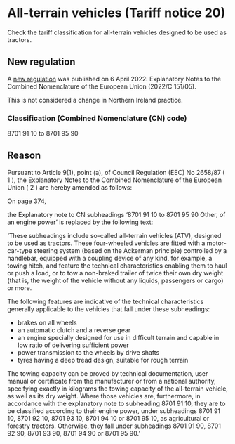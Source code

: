 # All-terrain vehicles (Tariff notice 20)

Check the tariff classification for all-terrain vehicles designed to be used as tractors.

## New regulation

A [new regulation](https://eur-lex.europa.eu/legal-content/EN/TXT/?uri=CELEX%3A52022XC0406%2802%29&qid=1658741376622) was published on 6 April 2022: Explanatory Notes to the Combined Nomenclature of the European Union (2022/C 151/05).

This is not considered a change in Northern Ireland practice.

### Classification (Combined Nomenclature (CN) code)

8701 91 10 to 8701 95 90

## Reason

Pursuant to Article 9(1), point (a), of Council Regulation (EEC) No 2658/87 ( 1 ), the Explanatory Notes to the Combined Nomenclature of the European Union ( 2 ) are hereby amended as follows:

On page 374,

the Explanatory note to CN subheadings ‘8701 91 10 to 8701 95 90 Other, of an engine power’ is replaced by the following text:

‘These subheadings include so-called all-terrain vehicles (ATV), designed to be used as tractors. These four-wheeled vehicles are fitted with a motor-car-type steering system (based on the Ackerman principle) controlled by a handlebar, equipped with a coupling device of any kind, for example, a towing hitch, and feature the technical characteristics enabling them to haul or push a load, or to tow a non-braked trailer of twice their own dry weight (that is, the weight of the vehicle without any liquids, passengers or cargo) or more.

The following features are indicative of the technical characteristics generally applicable to the vehicles that fall under these subheadings:

*   brakes on all wheels
*   an automatic clutch and a reverse gear
*   an engine specially designed for use in difficult terrain and capable in low ratio of delivering sufficient power
*   power transmission to the wheels by drive shafts
*   tyres having a deep tread design, suitable for rough terrain

The towing capacity can be proved by technical documentation, user manual or certificate from the manufacturer or from a national authority, specifying exactly in kilograms the towing capacity of the all-terrain vehicle, as well as its dry weight. Where those vehicles are, furthermore, in accordance with the explanatory note to subheading 8701 91 10, they are to be classified according to their engine power, under subheadings 8701 91 10, 8701 92 10, 8701 93 10, 8701 94 10 or 8701 95 10, as agricultural or forestry tractors. Otherwise, they fall under subheadings 8701 91 90, 8701 92 90, 8701 93 90, 8701 94 90 or 8701 95 90.’